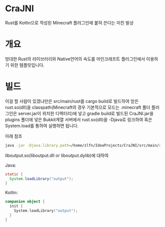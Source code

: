 # CraJNI
Rust를 Kotlin으로 작성된 Minecraft 플러그인에 붙혀 쓴다는 미친 발상

# 개요
방대한 Rust의 라이브러리와 Native언어의 속도를 마인크래프트 플러그인에서 이용하기 위한 템플릿입니다.

# 빌드
이걸 할 사람이 있겠냐만은 src/main/rust를 cargo build로 빌드하여 얻은 rust.so(dll)을 classpath(Minecraft의 경우 기본적으로 모드는 .minecraft 폴더 플러그인은 server.jar이 위치한 디렉터리)에 넣고 gradle build로 빌드된 CraJNI.jar을 plugins 폴더에 넣은 Bukkit계열 서버에서 rust.so(dll)을 -Djava로 링크하여 혹은 System.load를 통하여 실행하면 됩니다.

아래 참조

```bash
java -jar -Djava.library.path=/home/zlfn/IdeaProjects/CraJNI/src/main/rust/target/debug spigot* -nogui

```
liboutput.so(liboutput.dll or liboutput.dylib)에 대하여

Java:
```java
static {
  System.loadLibrary("output");
}
```
Kotlin:
```kotlin
companion object {
  init {
    System.loadLibrary("output");
  }
}
```
